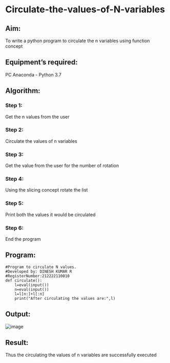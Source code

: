 # Circulate-the-values-of-N-variables
## Aim:
To write a python program to circulate the n variables using function concept
## Equipment’s required:
PC
Anaconda - Python 3.7
## Algorithm: 
### Step 1: 
Get the n values from the user
### Step 2: 
Circulate the values of n variables
### Step 3: 
Get the value from the user for the number of rotation
### Step 4: 
Using the slicing concept rotate the list

### Step 5:
Print both the values it would be circulated

### Step 6:
End the program

## Program:
```
#Program to circulate N values.
#Developed by: DINESH KUMAR R
#RegisterNumber:212222110010
def circulate():
    l=eval(input())
    n=eval(input())
    l=l[n:]+l[:n]
    print("After circulating the values are:",l)   
 ```


## Output:

![image](https://user-images.githubusercontent.com/119477784/227988377-c5ad90b3-d363-49c1-bcba-edec174e12ee.png)



## Result:

Thus the circulating the values of n variables are successfully executed
